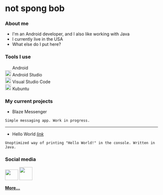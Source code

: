 # not spong bob

### About me
* I'm an Android developer, and I also like working with Java
* I currently live in the USA
* What else do I put here?

### Tools I use
<img src="https://www.pikpng.com/pngl/b/52-521990_android-download-transparent-png-image-high-resolution-android.png" height="15px" width="20px"> Android</br >
<img src="https://www.startpage.com/av/proxy-image?piurl=https%3A%2F%2F2.bp.blogspot.com%2F-tzm1twY_ENM%2FXlCRuI0ZkRI%2FAAAAAAAAOso%2FBmNOUANXWxwc5vwslNw3WpjrDlgs9PuwQCLcBGAsYHQ%2Fs1600%2Fpasted%252Bimage%252B0.png&sp=1610378693T9b33feaf22e2a54e4117a731cac52ece46b271e868194c1ec0b579adb683a506" height="20px" width="20px"> Android Studio</br >
<img src="https://www.startpage.com/av/proxy-image?piurl=https%3A%2F%2Fupload.wikimedia.org%2Fwikipedia%2Fcommons%2Fthumb%2F9%2F9a%2FVisual_Studio_Code_1.35_icon.svg%2F1024px-Visual_Studio_Code_1.35_icon.svg.png&sp=1610378748T699566484a68e11e3ea89f0cc7f930db11e5c501422be4eb08d4ab373b342dd1" height="20px" width="20px"> Visual Studio Code</br >
<img src="https://www.startpage.com/av/proxy-image?piurl=https%3A%2F%2Fupload.wikimedia.org%2Fwikipedia%2Fcommons%2Fthumb%2F1%2F1f%2FKubuntu_logo.svg%2F1200px-Kubuntu_logo.svg.png&sp=1610378891T958b79bbe0ae5cfbd99e93c6637170fc25d59856ea8356d4ce3bdec25b677a7b" height="20px" width="20px"> Kubuntu</br >

### My current projects
* Blaze Messenger
```
Simple messaging app. Work in progress.
```
---
* Hello World [*link*](https://github.com/RoblokazPlays/helloworld)
```
Unoptimized way of printing "Hello World!" in the console. Written in Java.
```

### Social media
<a href="https://twitter.com/NetworkGalaxies"><img src="https://i.pinimg.com/originals/88/69/9b/88699b2ec3b3164abaf20a23e20ed935.png" height="35px" width="43px"></a>
<a href="https://patreon.com/blazemessenger"><img src="https://decentered.co.uk/wp-content/uploads/2019/12/patreon-logo-png-badge-7.png" height="43px" width="43px"></a>

[**More...**](https://linktr.ee/notspongbob)

<!--
<a href="https://linktr.ee/notspongbob"><img src="https://logodownload.org/wp-content/uploads/2019/09/linktree-logo-4.png" height="35px"></a>
-->
